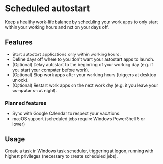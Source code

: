 # Scheduled autostart

Keep a healthy work-life balance by scheduling your work apps to only start within your working hours and not on your days off. 

## Features

- Start autostart applications only within working hours.
- Define days off where to you don't want your autostart apps to launch.
- (Optional) Delay autostart to the beginning of your working day (e.g. if you start your computer before work).
- (Optional) Stop work apps after your working hours (triggers at desktop unlock).
- (Optional) Restart work apps on the next work day (e.g. if you leave your computer on at night). 

### Planned features

- Sync with Google Calendar to respect your vacations.
- macOS support (scheduled jobs require Windows PowerShell 5 or lower)

## Usage

Create a task in Windows task scheduler, triggering at logon, running with highest privileges (necessary to create scheduled jobs).